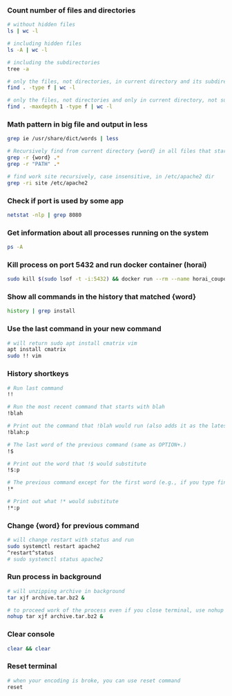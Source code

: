 ### Count number of files and directories 
```bash
# without hidden files
ls | wc -l

# including hidden files
ls -A | wc -l

# including the subdirectories
tree -a

# only the files, not directories, in current directory and its subdirectories.
find . -type f | wc -l

# only the files, not directories and only in current directory, not subdirectories
find . -maxdepth 1 -type f | wc -l
```

### Math pattern in big file and output in less
```bash
grep ie /usr/share/dict/words | less

# Recursively find from current directory {word} in all files that starts with .
grep -r {word} .*
grep -r "PATH" .*

# find work site recursively, case insensitive, in /etc/apache2 dir
grep -ri site /etc/apache2
```

### Check if port is used by some app
```bash
netstat -nlp | grep 8080
```

### Get information about all processes running on the system
```bash
ps -A
```

### Kill process on port 5432 and run docker container (horai)
```bash
sudo kill $(sudo lsof -t -i:5432) && docker run --rm --name horai_coupon_db -p 5432:5432 -e POSTGRES_PASSWORD=horai -d postgres 2>/dev/null
```

### Show all commands in the history that matched {word}
```bash
history | grep install
```

### Use the last command in your new command
```bash
# will return sudo apt install cmatrix vim
apt install cmatrix
sudo !! vim
```

### History shortkeys
```bash
# Run last command
!!

# Run the most recent command that starts with blah
!blah

# Print out the command that !blah would run (also adds it as the latest command in the command history
!blah:p

# The last word of the previous command (same as OPTION+.)
!$

# Print out the word that !$ would substitute
!$:p

# The previous command except for the first word (e.g., if you type find some_file.txt /, then !* would give you some_file.txt /)
!*

# Print out what !* would substitute
!*:p
```

### Change {word} for previous command
```bash
# will change restart with status and run
sudo systemctl restart apache2
^restart^status
# sudo systemctl status apache2
```

### Run process in background
```bash
# will unzipping archive in background 
tar xjf archive.tar.bz2 &

# to proceed work of the process even if you close terminal, use nohup
nohup tar xjf archive.tar.bz2 &
```

### Clear console
```bash
clear && clear
```

### Reset terminal
```bash
# when your encoding is broke, you can use reset command
reset
```